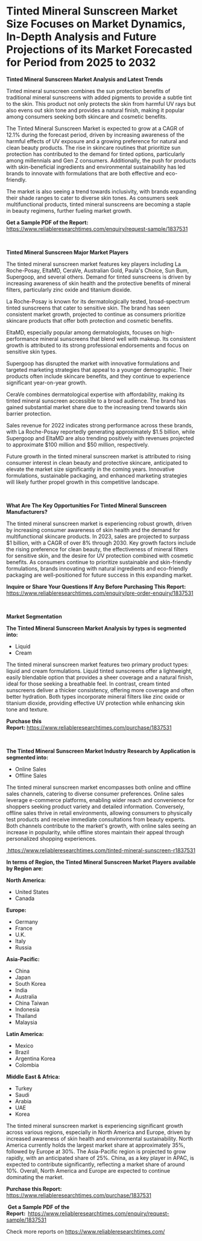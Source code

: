 <p><h1>Tinted Mineral Sunscreen Market Size Focuses on Market Dynamics, In-Depth Analysis and Future Projections of its Market Forecasted for Period from 2025 to 2032</h1></p><p><strong>Tinted Mineral Sunscreen Market Analysis and Latest Trends</strong></p>
<p><p>Tinted mineral sunscreen combines the sun protection benefits of traditional mineral sunscreens with added pigments to provide a subtle tint to the skin. This product not only protects the skin from harmful UV rays but also evens out skin tone and provides a natural finish, making it popular among consumers seeking both skincare and cosmetic benefits.</p><p>The Tinted Mineral Sunscreen Market is expected to grow at a CAGR of 12.1% during the forecast period, driven by increasing awareness of the harmful effects of UV exposure and a growing preference for natural and clean beauty products. The rise in skincare routines that prioritize sun protection has contributed to the demand for tinted options, particularly among millennials and Gen Z consumers. Additionally, the push for products with skin-beneficial ingredients and environmental sustainability has led brands to innovate with formulations that are both effective and eco-friendly.</p><p>The market is also seeing a trend towards inclusivity, with brands expanding their shade ranges to cater to diverse skin tones. As consumers seek multifunctional products, tinted mineral sunscreens are becoming a staple in beauty regimens, further fueling market growth.</p></p>
<p><strong>Get a Sample PDF of the Report:&nbsp;</strong> <a href="https://www.reliableresearchtimes.com/enquiry/request-sample/1837531?utm_campaign=2638&utm_medium=2&utm_source=Github&utm_content=ia&utm_term=05042025&utm_id=tinted-mineral-sunscreen">https://www.reliableresearchtimes.com/enquiry/request-sample/1837531</a></p>
<p>&nbsp;</p>
<p><strong>Tinted Mineral Sunscreen Major Market Players</strong></p>
<p><p>The tinted mineral sunscreen market features key players including La Roche-Posay, EltaMD, CeraVe, Australian Gold, Paula's Choice, Sun Bum, Supergoop, and several others. Demand for tinted sunscreens is driven by increasing awareness of skin health and the protective benefits of mineral filters, particularly zinc oxide and titanium dioxide.</p><p>La Roche-Posay is known for its dermatologically tested, broad-spectrum tinted sunscreens that cater to sensitive skin. The brand has seen consistent market growth, projected to continue as consumers prioritize skincare products that offer both protection and cosmetic benefits.</p><p>EltaMD, especially popular among dermatologists, focuses on high-performance mineral sunscreens that blend well with makeup. Its consistent growth is attributed to its strong professional endorsements and focus on sensitive skin types.</p><p>Supergoop has disrupted the market with innovative formulations and targeted marketing strategies that appeal to a younger demographic. Their products often include skincare benefits, and they continue to experience significant year-on-year growth.</p><p>CeraVe combines dermatological expertise with affordability, making its tinted mineral sunscreen accessible to a broad audience. The brand has gained substantial market share due to the increasing trend towards skin barrier protection.</p><p>Sales revenue for 2022 indicates strong performance across these brands, with La Roche-Posay reportedly generating approximately $1.5 billion, while Supergoop and EltaMD are also trending positively with revenues projected to approximate $100 million and $50 million, respectively.</p><p>Future growth in the tinted mineral sunscreen market is attributed to rising consumer interest in clean beauty and protective skincare, anticipated to elevate the market size significantly in the coming years. Innovative formulations, sustainable packaging, and enhanced marketing strategies will likely further propel growth in this competitive landscape.</p></p>
<p>&nbsp;</p>
<p><strong>What Are The Key Opportunities For Tinted Mineral Sunscreen Manufacturers?</strong></p>
<p><p>The tinted mineral sunscreen market is experiencing robust growth, driven by increasing consumer awareness of skin health and the demand for multifunctional skincare products. In 2023, sales are projected to surpass $1 billion, with a CAGR of over 8% through 2030. Key growth factors include the rising preference for clean beauty, the effectiveness of mineral filters for sensitive skin, and the desire for UV protection combined with cosmetic benefits. As consumers continue to prioritize sustainable and skin-friendly formulations, brands innovating with natural ingredients and eco-friendly packaging are well-positioned for future success in this expanding market.</p></p>
<p><strong>Inquire or Share Your Questions If Any Before Purchasing This Report:</strong> <a href="https://www.reliableresearchtimes.com/enquiry/pre-order-enquiry/1837531?utm_campaign=2638&utm_medium=2&utm_source=Github&utm_content=ia&utm_term=05042025&utm_id=tinted-mineral-sunscreen">https://www.reliableresearchtimes.com/enquiry/pre-order-enquiry/1837531</a></p>
<p>&nbsp;</p>
<p><strong>Market Segmentation</strong></p>
<p><strong>The Tinted Mineral Sunscreen Market Analysis by types is segmented into:</strong></p>
<p><ul><li>Liquid</li><li>Cream</li></ul></p>
<p><p>The tinted mineral sunscreen market features two primary product types: liquid and cream formulations. Liquid tinted sunscreens offer a lightweight, easily blendable option that provides a sheer coverage and a natural finish, ideal for those seeking a breathable feel. In contrast, cream tinted sunscreens deliver a thicker consistency, offering more coverage and often better hydration. Both types incorporate mineral filters like zinc oxide or titanium dioxide, providing effective UV protection while enhancing skin tone and texture.</p></p>
<p><strong>Purchase this Report:&nbsp;</strong><a href="https://www.reliableresearchtimes.com/purchase/1837531?utm_campaign=2638&utm_medium=2&utm_source=Github&utm_content=ia&utm_term=05042025&utm_id=tinted-mineral-sunscreen">https://www.reliableresearchtimes.com/purchase/1837531</a></p>
<p>&nbsp;</p>
<p><strong>The Tinted Mineral Sunscreen Market Industry Research by Application is segmented into:</strong></p>
<p><ul><li>Online Sales</li><li>Offline Sales</li></ul></p>
<p><p>The tinted mineral sunscreen market encompasses both online and offline sales channels, catering to diverse consumer preferences. Online sales leverage e-commerce platforms, enabling wider reach and convenience for shoppers seeking product variety and detailed information. Conversely, offline sales thrive in retail environments, allowing consumers to physically test products and receive immediate consultations from beauty experts. Both channels contribute to the market's growth, with online sales seeing an increase in popularity, while offline stores maintain their appeal through personalized shopping experiences.</p></p>
<p><a href="https://www.reliableresearchtimes.com/tinted-mineral-sunscreen-r1837531?utm_campaign=2638&utm_medium=2&utm_source=Github&utm_content=ia&utm_term=05042025&utm_id=tinted-mineral-sunscreen">&nbsp;https://www.reliableresearchtimes.com/tinted-mineral-sunscreen-r1837531</a></p>
<p><strong>In terms of Region, the Tinted Mineral Sunscreen Market Players available by Region are:</strong></p>
<p>
    <p> <strong> North America: </strong>
        <ul>
            <li>United States</li>
            <li>Canada</li>
        </ul>
        </p> 
    <p> <strong> Europe: </strong>
        <ul>
            <li>Germany</li>
            <li>France</li>
            <li>U.K.</li>
            <li>Italy</li>
            <li>Russia</li>
        </ul>
        </p> 
    <p> <strong> Asia-Pacific: </strong>
        <ul>
            <li>China</li>
            <li>Japan</li>
            <li>South Korea</li>
            <li>India</li>
            <li>Australia</li>
            <li>China Taiwan</li>
            <li>Indonesia</li>
            <li>Thailand</li>
            <li>Malaysia</li>
        </ul>
        </p> 
    <p> <strong> Latin America: </strong>
        <ul>
            <li>Mexico</li>
            <li>Brazil</li>
            <li>Argentina Korea</li>
            <li>Colombia</li>
        </ul>
        </p> 
    <p> <strong> Middle East & Africa: </strong>
        <ul>
            <li>Turkey</li>
            <li>Saudi</li>
            <li>Arabia</li>
            <li>UAE</li>
            <li>Korea</li>
        </ul>
    </p>
    </p>
<p><p>The tinted mineral sunscreen market is experiencing significant growth across various regions, especially in North America and Europe, driven by increased awareness of skin health and environmental sustainability. North America currently holds the largest market share at approximately 35%, followed by Europe at 30%. The Asia-Pacific region is projected to grow rapidly, with an anticipated share of 25%. China, as a key player in APAC, is expected to contribute significantly, reflecting a market share of around 10%. Overall, North America and Europe are expected to continue dominating the market.</p></p>
<p><strong>Purchase this Report: </strong><a href="https://www.reliableresearchtimes.com/purchase/1837531?utm_campaign=2638&utm_medium=2&utm_source=Github&utm_content=ia&utm_term=05042025&utm_id=tinted-mineral-sunscreen">https://www.reliableresearchtimes.com/purchase/1837531</a></p>
<p>&nbsp;<strong>Get a Sample PDF of the Report:&nbsp;&nbsp;</strong><a href="https://www.reliableresearchtimes.com/enquiry/request-sample/1837531?utm_campaign=2638&utm_medium=2&utm_source=Github&utm_content=ia&utm_term=05042025&utm_id=tinted-mineral-sunscreen">https://www.reliableresearchtimes.com/enquiry/request-sample/1837531</a></p>
<p><strong></strong></p>
<p>Check more reports on <a href="https://www.reliableresearchtimes.com/?utm_campaign=2638&utm_medium=2&utm_source=Github&utm_content=ia&utm_term=05042025&utm_id=tinted-mineral-sunscreen">https://www.reliableresearchtimes.com/</a></p>